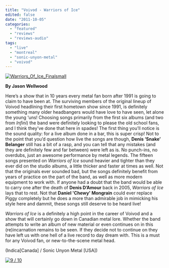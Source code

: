 ```yaml
---
title: "Voivod - Warriors of Ice"
edited: false
date: "2011-10-05"
categories:
  - "featured"
  - "reviews"
  - "reviews-audio"
tags:
  - "live"
  - "montreal"
  - "sonic-unyon-metal"
  - "voivod"
---
```


[![](http://www.hellbound.ca/wp-content/uploads/2011/10/Warriors_Of_Ice_Finalsmall-590x590.jpg "Warriors_Of_Ice_Finalsmall")](http://www.hellbound.ca/wp-content/uploads/2011/10/Warriors_Of_Ice_Finalsmall.jpg)

**By Jason Wellwood**

Here’s a show that in 10 years every metal fan born after 1991 is going to claim to have been at. The surviving members of the original lineup of Voivod headlining their first hometown show since 1991, is definitely something many older headbangers would have love to have seen, let alone the young ‘uns! Choosing songs primarily from the first six albums (and two from _Infini_) the band were definitely looking to please the old school fans, and I think they’ve done that here in spades! The first thing you’ll notice is the sound quality: for a live album done in a bar, this is super crisp! Not to the point that you’d question how live the songs are though, **Denis ‘Snake’ Belanger** still has a bit of a rasp, and you can tell that any mistakes (and they are definitely few and far between) were left as is. No punch-ins, no overdubs, just an awesome performance by metal legends. The fifteen songs presented on _Warriors of Ice_ sound heavier and tighter than they ever did on the studio albums, a little thicker and faster at times as well. Not that the originals ever sounded bad, but the songs definitely benefit from years of practice on the part of the band, as well as more modern equipment to work with. If anyone had a doubt that the band would be able to carry one after the death of **Denis D’Amour** back in 2005, _Warriors of Ice_ lays that to rest. Not that **Daniel 'Chewy' Mongrain** could ever replace Piggy completely but he does a more than admirable job in mimicking his style here and dammit, these songs still deserve to be heard live!

_Warriors of Ice_ is a definitely a high point in the career of Voivod and a show that will certainly go down in Canadian metal lore. Whether the band attempts to write an album of new material or even continues on in this (re)incarnation remains to be seen. If they decide not to continue on they have left us with one hell of a live record to day dream with. This is a must for any Voivod fan, or new-to-the-scene metal head.

(Indica\[Canada\] / Sonic Unyon Metal \[USA\])

[![](http://www.hellbound.ca/wp-content/uploads/2009/05/review9.png "9 / 10")](http://www.hellbound.ca/wp-content/uploads/2009/05/review9.png)
